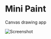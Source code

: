 # Mini Paint
Canvas drawing app

![Screenshot](https://user-images.githubusercontent.com/15269393/134755797-120046bd-1bfb-422d-b246-173362c6c36a.jpg)
